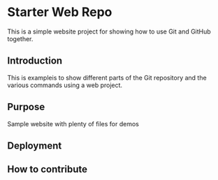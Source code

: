 # Starter Web Repo

This is a simple website project for showing how to use Git and GitHub together.

## Introduction

This is exampleis to show different parts of the Git repository and the various commands using a web project.

## Purpose

Sample website with plenty of files for demos

## Deployment

## How to contribute